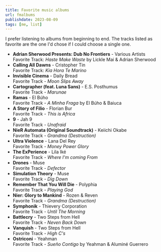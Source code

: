 ```yaml
---
title: Favorite music albums
url: fmalbums
publishdate: 2023-08-09
tags: [me, list]
---
```


I prefer listening to albums from beginning to end. The tracks listed as favorite are the one I'd chose if I could choose a single one.

* **Adrian Sherwood Presents: Dub No Frontiers** - Various Artists  
  Favorite Track: *Haste Make Waste* by Lickle Mai & Adrian Sherwood
* **Calling All Dawns** - Cristopher Tin  
  Favorite Track: *Kia Hora Te Marino*
* **Invisible Cinema** - Daily Bread  
  Favorite Track - *Moon Slips Away*
* **Cartographer (feat. Luna Sans)** - E.S. Posthumus  
  Favorite Track - *Marunae*
* **Ramas** - El Búho  
  Favorite Track - *A Minha Fraga* by El Búho & Baiuca
* **A Story of Filio** - Florian Bur  
  Favorite Track - *This is Africa*
* **9** - Jah 9  
  Favorite Track - *Unafraid*
* **NieR Automata (Original Soundtrack)** - Keiichi Okabe  
  Favorite Track - *Grandma (Destruction)*
* **Ultra Violence** - Lana Del Rey  
  Favorite Track - *Money Power Glory*
* **The ExPerience** - Lila Iké  
  Favorite Track - *Where I'm coming From*
* **Drones** - Muse  
  Favorite Track - *Defector*
* **Simulation Theory** - Muse  
  Favorite Track - *Dig Down*
* **Remember That You Will Die** - Polyphia  
  Favorite Track - *Playing God*
* **Nier: Glory to Mankind** - Rozen & Reven  
  Favorite Track - *Grandma (Destruction)*
* **Symphonik** - Thievery Corporation  
  Favorite Track - *Until The Morning*
* **Battlecry** - Two Steps from Hell  
  Favorite Track - *Neven Back Down*
* **Vanquish** - Two Steps from Hell  
  Favorite Track - *High C's*
* **Ostriconi** - Yeahman  
  Favorite Track - *Sueño Contigo* by Yeahman & Aluminé Guerrero
